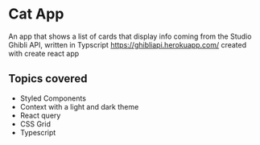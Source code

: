 # Cat App

An app that shows a list of cards that display info coming from the Studio Ghibli API, written in Typscript
https://ghibliapi.herokuapp.com/
created with create react app

## Topics covered

* Styled Components
* Context with a light and dark theme
* React query
* CSS Grid
* Typescript

